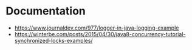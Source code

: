 # Documentation

- https://www.journaldev.com/977/logger-in-java-logging-example
- https://winterbe.com/posts/2015/04/30/java8-concurrency-tutorial-synchronized-locks-examples/

